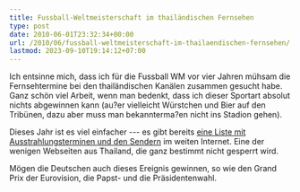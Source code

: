 ```yaml
---
title: Fussball-Weltmeisterschaft im thailändischen Fernsehen
type: post
date: 2010-06-01T23:32:34+00:00
url: /2010/06/fussball-weltmeisterschaft-im-thailaendischen-fernsehen/
lastmod: 2023-09-10T19:14:12+07:00
---
```

Ich entsinne mich, dass ich für die Fussball WM vor vier Jahren mühsam die Fernsehtermine bei den thailändischen Kanälen zusammen gesucht habe. Ganz schön viel Arbeit, wenn man bedenkt, dass ich dieser Sportart absolut nichts abgewinnen kann (au?er vielleicht Würstchen und Bier auf den Tribünen, dazu aber muss man bekannterma?en nicht ins Stadion gehen).

Dieses Jahr ist es viel einfacher --- es gibt bereits [eine Liste mit Ausstrahlungsterminen und den Sendern][1] im weiten Internet. Eine der wenigen Webseiten aus Thailand, die ganz bestimmt nicht gesperrt wird.

Mögen die Deutschen auch dieses Ereignis gewinnen, so wie den Grand Prix der Eurovision, die Papst- und die Präsidentenwahl.

 [1]: http://www.rs.co.th/FIFA2010/fifa_program.html
